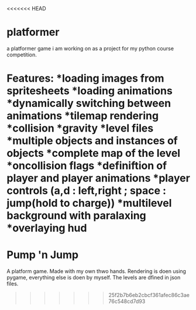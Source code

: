<<<<<<< HEAD
# platformer
a platformer game i am working on as a project for my python course competition.

Features:
*loading images from spritesheets
*loading animations
*dynamically switching between animations
*tilemap rendering
*collision
*gravity
*level files
    *multiple objects and instances of objects
    *complete map of the level
    *oncollision flags
    *definiftion of player and player animations
*player controls (a,d : left,right ; space : jump(hold to charge))
*multilevel background with paralaxing
*overlaying hud
=======
# Pump 'n Jump
A platform game. Made with my own thwo hands. Rendering is doen using pygame, everything else is doen by myself.
The levels are dfined in json files. 


>>>>>>> 25f2b7b6eb2cbcf361afec86c3ae76c548cd7d93
